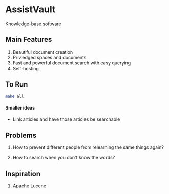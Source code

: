 # AssistVault

Knowledge-base software

## Main Features

1. Beautiful document creation
2. Privledged spaces and documents
3. Fast and powerful document search with easy querying
4. Self-hosting

## To Run

```bash
make all
```

#### Smaller ideas

- Link articles and have those articles be searchable

## Problems

1. How to prevent different people from relearning the same things again?

2. How to search when you don't know the words?

## Inspiration

1. Apache Lucene
